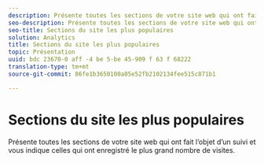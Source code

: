 ```yaml
---
description: Présente toutes les sections de votre site web qui ont fait l’objet d’un suivi et vous indique celles qui ont enregistré le plus grand nombre de visites.
seo-description: Présente toutes les sections de votre site web qui ont fait l’objet d’un suivi et vous indique celles qui ont enregistré le plus grand nombre de visites.
seo-title: Sections du site les plus populaires
solution: Analytics
title: Sections du site les plus populaires
topic: Présentation
uuid: bdc 23670-0 aff -4 be 5-be 45-909 f 63 f 68222
translation-type: tm+mt
source-git-commit: 86fe1b3650100a05e52fb2102134fee515c871b1

---
```



# Sections du site les plus populaires

Présente toutes les sections de votre site web qui ont fait l’objet d’un suivi et vous indique celles qui ont enregistré le plus grand nombre de visites.

